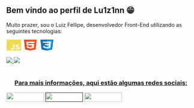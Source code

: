 ## Bem vindo ao perfil de Lu1z1nn 😁

Muito prazer, sou o Luiz Fellipe, desenvolvedor Front-End utilizando as seguintes tecnologias:

<div style="display: inline_block">
  <img align="center" alt="Js" height="30" width="40" src="https://raw.githubusercontent.com/devicons/devicon/master/icons/javascript/javascript-plain.svg ">
  <img align="center" alt="HTML" height="30" width="40" src="https://raw.githubusercontent.com/devicons/devicon/master/icons/html5/html5-original.svg ">
  <img align="center" alt="CSS" height="30" width="40" src="https://raw.githubusercontent.com/devicons/devicon/master/icons/css3/css3-original.svg ">
</div>
<br>

 <div>
   <a href="https://github.com/Lu1z1nn" align="center">
   <img height="180em" src="https://github-readme-stats.vercel.app/api?username=Lu1z1nn&show_icons=true&theme=dark&include_all_commits=true&count_private=true"/>
   <img height="180em" src="https://github-readme-stats.vercel.app/api/top-langs/?username=Lu1z1nn&layout=compact&langs_count=6&theme=tokyonight"/>
</div>
    

 
<br>
 
### Para mais informações, aqui estão algumas redes sociais:
 
<div>
  <a href="https://www.instagram.com/lu1z1n/" target="_blank"> <img width="100px" height="25px" src="https://img.shields.io/badge/Instagram-E4405F?style=for-the-badge&logo=instagram&logoColor=white" target="_blank"></a>
  <a href="" > <img width="100px" height="25px" src="https://img.shields.io/badge/Gmail-D14836?style=for-the-badge&logo=gmail&logoColor=white"></a>
  <a href="https://www.linkedin.com/in/luiz-fellipe-a6a4b218b/" target="_blank"> <img width="100px" height="25px" src="https://img.shields.io/badge/-LinkedIn-%230077B5?style= for-the-badge&logo=linkedin&logoColor=white" target="_blank"></a>
</div>



